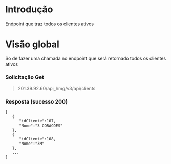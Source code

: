 
# Introdução
Endpoint que traz todos os clientes ativos

# Visão global
So de fazer uma chamada no endpoint que será retornado todos os clientes ativos

### Solicitação Get
> 201.39.92.60/api_hmg/v3/api/clients

### Resposta (sucesso 200)
```JS
[  
   {  
      "idCliente":107,
      "Nome":"3 CORACOES"
   },
   {  
      "idCliente":108,
      "Nome":"3M"
   },
   ...
]
```


   




